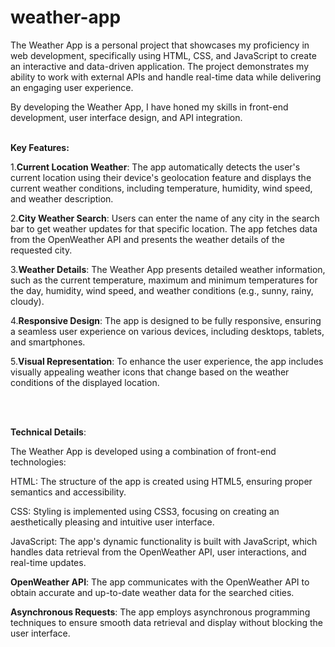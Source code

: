 # weather-app

The Weather App is a personal project that showcases my proficiency in web development, specifically using HTML, CSS, and JavaScript to create an interactive and data-driven application. The project demonstrates my ability to work with external APIs and handle real-time data while delivering an engaging user experience.

By developing the Weather App, I have honed my skills in front-end development, user interface design, and API integration. 
<br>
<br>

**Key Features:**

1.**Current Location Weather**: The app automatically detects the user's current location using their device's geolocation feature and displays the current weather conditions, including temperature, humidity, wind speed, and weather description.

2.**City Weather Search**: Users can enter the name of any city in the search bar to get weather updates for that specific location. The app fetches data from the OpenWeather API and presents the weather details of the requested city.

3.**Weather Details**: The Weather App presents detailed weather information, such as the current temperature, maximum and minimum temperatures for the day, humidity, wind speed, and weather conditions (e.g., sunny, rainy, cloudy).

4.**Responsive Design**: The app is designed to be fully responsive, ensuring a seamless user experience on various devices, including desktops, tablets, and smartphones.

5.**Visual Representation**: To enhance the user experience, the app includes visually appealing weather icons that change based on the weather conditions of the displayed location.

<br>
<br>

**Technical Details**:
<br>

The Weather App is developed using a combination of front-end technologies:

HTML: The structure of the app is created using HTML5, ensuring proper semantics and accessibility.

CSS: Styling is implemented using CSS3, focusing on creating an aesthetically pleasing and intuitive user interface.

JavaScript: The app's dynamic functionality is built with JavaScript, which handles data retrieval from the OpenWeather API, user interactions, and real-time updates.

**OpenWeather API**: The app communicates with the OpenWeather API to obtain accurate and up-to-date weather data for the searched cities.

**Asynchronous Requests**: The app employs asynchronous programming techniques to ensure smooth data retrieval and display without blocking the user interface.
